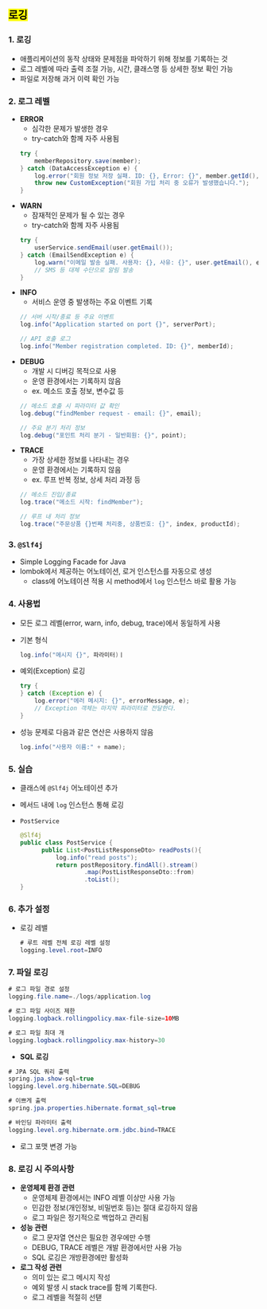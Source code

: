 ## <mark color="#fbc956">로깅</mark>

### 1. 로깅

- 애플리케이션의 동작 상태와 문제점을 파악하기 위해 정보를 기록하는 것
- 로그 레벨에 따라 출력 조절 가능, 시간, 클래스명 등 상세한 정보 확인 가능
- 파일로 저장해 과거 이력 확인 가능

### 2. 로그 레벨

- **ERROR**
  - 심각한 문제가 발생한 경우
  - try-catch와 함께 자주 사용됨
  ```java
  try {
      memberRepository.save(member);
  } catch (DataAccessException e) {
      log.error("회원 정보 저장 실패. ID: {}, Error: {}", member.getId(), e.getMessage(), e);
      throw new CustomException("회원 가입 처리 중 오류가 발생했습니다.");
  }
  ```
- **WARN**
  - 잠재적인 문제가 될 수 있는 경우
  - try-catch와 함께 자주 사용됨
  ```java
  try {
      userService.sendEmail(user.getEmail());
  } catch (EmailSendException e) {
      log.warn("이메일 발송 실패. 사용자: {}, 사유: {}", user.getEmail(), e.getMessage());
      // SMS 등 대체 수단으로 알림 발송
  }
  ```
- **INFO**
  - 서비스 운영 중 발생하는 주요 이벤트 기록
  ```java
  // 서버 시작/종료 등 주요 이벤트
  log.info("Application started on port {}", serverPort);

  // API 호출 로그
  log.info("Member registration completed. ID: {}", memberId);
  ```
- **DEBUG**
  - 개발 시 디버깅 목적으로 사용
  - 운영 환경에서는 기록하지 않음
  - ex. 메소드 호출 정보, 변수값 등
  ```java
  // 메소드 호출 시 파라미터 값 확인
  log.debug("findMember request - email: {}", email);

  // 주요 분기 처리 정보
  log.debug("포인트 처리 분기 - 일반회원: {}", point);
  ```
- **TRACE**
  - 가장 상세한 정보를 나타내는 경우
  - 운영 환경에서는 기록하지 않음
  - ex. 루프 반복 정보, 상세 처리 과정 등
  ```java
  // 메소드 진입/종료
  log.trace("메소드 시작: findMember");

  // 루프 내 처리 정보
  log.trace("주문상품 {}번째 처리중, 상품번호: {}", index, productId);
  ```

### 3. `@Slf4j`

- Simple Logging Facade for Java
- lombok에서 제공하는 어노테이션, 로거 인스턴스를 자동으로 생성
  - class에 어노테이션 적용 시 method에서 `log` 인스턴스 바로 활용 가능

### 4. 사용법

- 모든 로그 레벨(error, warn, info, debug, trace)에서 동일하게 사용
- 기본 형식

  ```java
  log.info("메시지 {}", 파라미터)ㅣ
  ```

- 예외(Exception) 로깅

  ```java
  try {
  } catch (Exception e) {
      log.error("에러 메시지: {}", errorMessage, e);
      // Exception 객체는 마지막 파라미터로 전달한다.
  }
  ```

- 성능 문제로 다음과 같은 연산은 사용하지 않음
  ```java
  log.info("사용자 이름:" + name);
  ```

### 5. 실습

- 클래스에 `@Slf4j` 어노테이션 추가
- 메서드 내에 `log` 인스턴스 통해 로깅

- `PostService`
  ```java
  @Slf4j
  public class PostService {
  		public List<PostListResponseDto> readPosts(){
  		    log.info("read posts");
  		    return postRepository.findAll().stream()
  		            .map(PostListResponseDto::from)
  		            .toList();
  }
  ```

### 6. 추가 설정

- 로깅 레밸
  ```java
  # 루트 레벨 전체 로깅 레벨 설정
  logging.level.root=INFO
  ```

### 7. 파일 로깅

```java
# 로그 파일 경로 설정
logging.file.name=./logs/application.log

# 로그 파일 사이즈 제한
logging.logback.rollingpolicy.max-file-size=10MB

# 로그 파일 최대 개
logging.logback.rollingpolicy.max-history=30
```

- **SQL 로깅**

```java
# JPA SQL 쿼리 출력
spring.jpa.show-sql=true
logging.level.org.hibernate.SQL=DEBUG

# 이쁘게 출력
spring.jpa.properties.hibernate.format_sql=true

# 바인딩 파라미터 출력
logging.level.org.hibernate.orm.jdbc.bind=TRACE
```

- 로그 포맷 변경 가능

### 8. 로깅 시 주의사항

- **운영체제 환경 관련**
  - 운영체제 환경에서는 INFO 레벨 이상만 사용 가능
  - 민감한 정보(개인정보, 비밀번호 등)는 절대 로깅하지 않음
  - 로그 파일은 정기적으로 백업하고 관리됨
- **성능 관련**
  - 로그 문자열 연산은 필요한 경우에만 수행
  - DEBUG, TRACE 레벨은 개발 환경에서만 사용 가능
  - SQL 로깅은 개방환경에만 활성화
- **로그 작성 관련**
  - 의미 있는 로그 메시지 작성
  - 예외 발생 시 stack trace를 함께 기록한다.
  - 로그 레벨을 적절히 선탣
